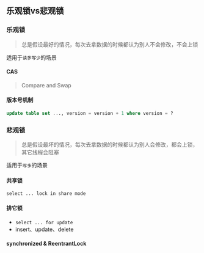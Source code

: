 ## 乐观锁vs悲观锁

### 乐观锁

>  总是假设最好的情况，每次去拿数据的时候都认为别人不会修改，不会上锁

适用于`读多写少`的场景

#### CAS

> Compare and Swap

#### 版本号机制

```sql
update table set ..., version = version + 1 where version = ?
```

### 悲观锁

> 总是假设最坏的情况，每次去拿数据的时候都认为别人会修改，都会上锁，其它线程会阻塞

适用于`写多`的场景

#### 共享锁

`select ... lock in share mode`

#### 排它锁

* `select ... for update`
* insert、update、delete

#### synchronized & ReentrantLock
